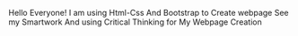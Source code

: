 Hello Everyone!
               I am using Html-Css And Bootstrap to Create webpage 
               See my Smartwork And using Critical Thinking for My Webpage Creation 
